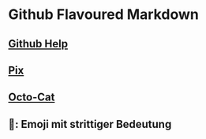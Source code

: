 # Github Flavoured Markdown

## [Github Help](https://help.github.com/en)

## [Pix](https://github.com/fbw-wd-23-d03a/bdl-publishing-authoring-Friedemann84)

## [Octo-Cat](https://raw.githubusercontent.com/fbw-wd-23-d03a/bdl-publishing-authoring-Friedemann84/main/images/logo.png?token=GHSAT0AAAAAACAMTYOBMW46XCQBFZDJE3T6ZBFP55A)

## 🍆: Emoji mit strittiger Bedeutung
